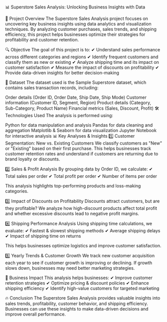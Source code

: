 📊 Superstore Sales Analysis: Unlocking Business Insights with Data

📌 Project Overview
The Superstore Sales Analysis project focuses on uncovering key business insights using data analytics and visualization techniques. By analyzing customer purchases, sales trends, and shipping efficiency, this project helps businesses optimize their strategies for profitability and customer retention.

🔍 Objective
The goal of this project is to:
✔ Understand sales performance across different categories and regions
✔ Identify frequent customers and classify them as new or existing
✔ Analyze shipping time and its impact on customer satisfaction
✔ Measure the impact of discounts on profitability
✔ Provide data-driven insights for better decision-making

📂 Dataset
The dataset used is the Sample Superstore dataset, which contains sales transaction records, including:

Order details (Order ID, Order Date, Ship Date, Ship Mode)
Customer information (Customer ID, Segment, Region)
Product details (Category, Sub-Category, Product Name)
Financial metrics (Sales, Discount, Profit)
🛠️ Technologies Used
The analysis is performed using:

Python for data manipulation and analysis
Pandas for data cleaning and aggregation
Matplotlib & Seaborn for data visualization
Jupyter Notebook for interactive analysis
📊 Key Analyses & Insights
1️⃣ Customer Segmentation: New vs. Existing Customers
We classify customers as "New" or "Existing" based on their first purchase. This helps businesses track customer retention rates and understand if customers are returning due to brand loyalty or discounts.

2️⃣ Sales & Profit Analysis
By grouping data by Order ID, we calculate:
✔ Total sales per order
✔ Total profit per order
✔ Number of items per order

This analysis highlights top-performing products and loss-making categories.

3️⃣ Impact of Discounts on Profitability
Discounts attract customers, but are they profitable? We analyze how high-discount products affect total profit and whether excessive discounts lead to negative profit margins.

4️⃣ Shipping Performance Analysis
Using shipping time calculations, we evaluate:
✔ Fastest & slowest shipping methods
✔ Average shipping delays
✔ Impact of shipping time on returns

This helps businesses optimize logistics and improve customer satisfaction.

5️⃣ Yearly Trends & Customer Growth
We track new customer acquisition each year to see if customer growth is improving or declining. If growth slows down, businesses may need better marketing strategies.

🎯 Business Impact
This analysis helps businesses:
✔ Improve customer retention strategies
✔ Optimize pricing & discount policies
✔ Enhance shipping efficiency
✔ Identify high-value customers for targeted marketing

🔥 Conclusion
The Superstore Sales Analysis provides valuable insights into sales trends, profitability, customer behavior, and shipping efficiency. Businesses can use these insights to make data-driven decisions and improve overall performance.
